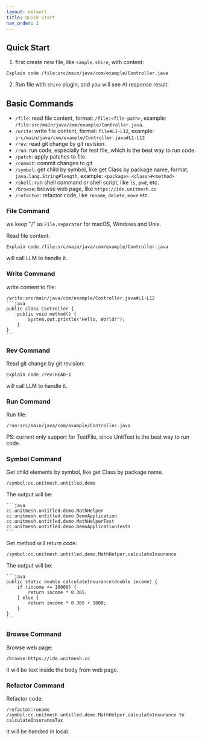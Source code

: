 ```yaml
---
layout: default
title: Quick Start
nav_order: 2
---
```



## Quick Start

1. first create new file, like `sample.shire`, with content:

```shire
Explain code /file:src/main/java/com/example/Controller.java
```

2. Run file with `Shire` plugin, and you will see AI response result.

## Basic Commands

- `/file`: read file content, format: `/file:<file-path>`, example: `/file:src/main/java/com/example/Controller.java`.
- `/write`: write file content, format: `file#L1-L12`, example: `src/main/java/com/example/Controller.java#L1-L12`
- `/rev`: read git change by git revision.
- `/run`: run code, especially for test file, which is the best way to run code.
- `/patch`: apply patches to file.
- `/commit`: commit changes to git
- `/symbol`: get child by symbol, like get Class by package name, format: `java.lang.String#length`,
  example: `<package>.<class>#<method>`
- `/shell`: run shell command or shell script, like `ls`, `pwd`, etc.
- `/browse`: browse web page, like `https://ide.unitmesh.cc`
- `/refactor`: refactor code, like `rename`, `delete`, `move` etc. 

### File Command

we keep "/" as `File.separator` for macOS, Windows and Unix.

Read file content:

```shire
Explain code /file:src/main/java/com/example/Controller.java
```

will call LLM to handle it.

### Write Command

write content to file:

    /write:src/main/java/com/example/Controller.java#L1-L12
    ```java
    public class Controller {
        public void method() {
            System.out.println("Hello, World!");
        }
    }
    ```

### Rev Command

Read git change by git revision:

```shire
Explain code /rev:HEAD~1
```

will call LLM to handle it.

### Run Command

Run file:

```shire
/run:src/main/java/com/example/Controller.java
```

PS: current only support for TestFile, since UnitTest is the best way to run code.

### Symbol Command

Get child elements by symbol, like get Class by package name.

```shire
/symbol:cc.unitmesh.untitled.demo
```

The output will be:

    ```java
    cc.unitmesh.untitled.demo.MathHelper
    cc.unitmesh.untitled.demo.DemoApplication
    cc.unitmesh.untitled.demo.MathHelperTest
    cc.unitmesh.untitled.demo.DemoApplicationTests
    ```

Get method will return code:

```shire
/symbol:cc.unitmesh.untitled.demo.MathHelper.calculateInsurance
```

The output will be:

    ```java
    public static double calculateInsurance(double income) {
        if (income <= 10000) {
            return income * 0.365;
        } else {
            return income * 0.365 + 1000;
        }
    }
    ```

### Browse Command

Browse web page:

```shire
/browse:https://ide.unitmesh.cc
```

It will be text inside the body from web page.

### Refactor Command

Refactor code:

```shire
/refactor:rename /symbol:cc.unitmesh.untitled.demo.MathHelper.calculateInsurance to calculateInsuranceTax
```

It will be handled in local.
